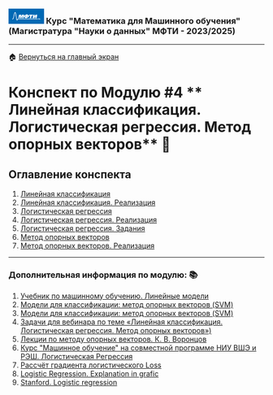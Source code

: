 ### <img src='../static/img/mipt-icon.png' width="70" height="30"> Курс "Математика для Машинного обучения" (Магистратура "Науки о данных" МФТИ - 2023/2025) 
---
 :house: [Вернуться на главный экран](..)
# Конспект по Модулю #4 **    Линейная классификация. Логистическая регрессия. Метод опорных векторов**  :blue_book:


## Оглавление конспекта
1. [Линейная классификация](1_linear_classification.ipynb) 
2. [Линейная классификация. Реализация](2_linear_classification_practice.ipynb) 
3. [Логистическая регрессия](3_logistic_regression.ipynb)  
4. [Логистическая регрессия. Реализация]()
5. [Логистическая регрессия. Задания](5_logistic_regression_tasks.ipynb)
6. [Метод опорных векторов](6_support_vector_machine.ipynb)
7. [Метод опорных векторов. Реализация](7_svm_practice.ipynb)

---

### Дополнительная информация по модулю: :books:
1. [Учебник по машинному обучению. Линейные модели](https://education.yandex.ru/handbook/ml/article/linear-models)
2. [Модели для классификации: метод опорных векторов (SVM) ](https://python-school.ru/blog/svm_classifier/)
3. [Модели для классификации: метод опорных векторов (SVM) ](https://python-school.ru/blog/svm_classifier/)
4. [Задачи для вебинара по теме «Линейная классификация. Логистическая регрессия. Метод опорных векторов») ](lecture_04_code_online_01.ipynb)
5. [Лекции по методу опорных векторов. К. В. Воронцов](http://www.ccas.ru/voron/download/SVM.pdf)
6. [Курс "Машинное обучение" на совместной программе НИУ ВШЭ и РЭШ. Логистическая Регрессия](https://github.com/hse-ds/ml-hse-nes/blob/main/2023/lectures/lecture03-logreg.pdf)
7. [Рассчёт градиента логистического Loss](https://medium.com/@ilmunabid/beginners-guide-to-finding-gradient-derivative-of-log-loss-by-hand-detailed-steps-74a6cacfe5cf)
8. [Logistic Regression. Explanation in grafic](https://mlu-explain.github.io/logistic-regression/)
9. [Stanford. Logistic regression](https://web.stanford.edu/~jurafsky/slp3/5.pdf)